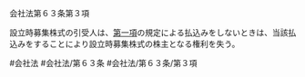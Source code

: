 会社法第６３条第３項

設立時募集株式の引受人は、[第一項](会社法＿＿＿＿第６３条第１項)の規定による払込みをしないときは、当該払込みをすることにより設立時募集株式の株主となる権利を失う。

#会社法
#会社法/第６３条
#会社法/第６３条/第３項
